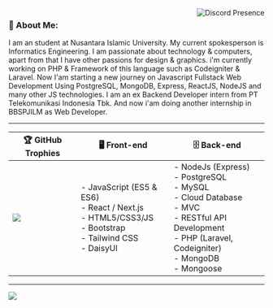 <a href="https://discord.com/users/736054869219082332" target="_blank" rel="nofollow">
   <img src="https://lanyard-profile-readme.vercel.app/api/736054869219082332?idleMessage=Probably%20doing%20something%20else..." alt="Discord Presence" align="right">
</a>

### 💫 About Me:

I am an student at Nusantara Islamic University. My current spokesperson is Informatics Engineering. I am passionate about technology & computers, apart from that I have other passions for design & graphics. i'm currently working on PHP & Framework of this language such as Codeigniter & Laravel. Now I'am starting a new journey on Javascript Fullstack Web Development Using PostgreSQL, MongoDB, Express, ReactJS, NodeJS and many other JS technologies. I am an ex Backend Developer intern from PT Telekomunikasi Indonesia Tbk. And now i'am doing another internship in BBSPJILM as Web Developer.

---

| <b>🏆 GitHub Trophies</b> | <b>🖥️ Front-end </b> | <b>🗄️ Back-end </b> |
| --- | --- | --- |
| <img src="https://github-profile-trophy.vercel.app/?username=RaiA133&theme=onestar&no-frame=true&row=2&column=4"> | - JavaScript (ES5 & ES6)<br>- React / Next.js<br>- HTML5/CSS3/JS<br>- Bootstrap<br>- Tailwind CSS<br>- DaisyUI<br> | - NodeJs (Express)<br>- PostgreSQL<br>- MySQL<br>- Cloud Database<br>- MVC<br>- RESTful API Development<br>- PHP (Laravel, Codeigniter)<br>- MongoDB<br>- Mongoose |

---

[![](https://visitcount.itsvg.in/api?id=RaiA133&icon=1&color=9)](https://visitcount.itsvg.in)

<!-- Proudly created with GPRM ( https://gprm.itsvg.in ) -->
